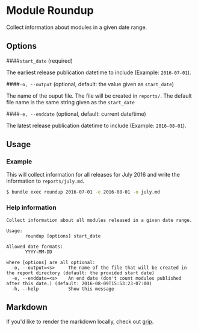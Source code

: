 # Module Roundup

Collect information about modules in a given date range.

## Options

####`start_date` (required)

The earliest release publication datetime to include (Example: `2016-07-01`).

####`-o, --output` (optional, default: the value given as `start_date`)

The name of the ouput file. The file will be created in `reports/`.
The default file name is the same string given as the `start_date`

####`-e, --enddate` (optional, default: current date/time)

The latest release publication datetime to include (Example: `2016-08-01`).

## Usage

### Example

This will collect information for all releases for July 2016 and write the information
to `reports/july.md`.

```bash
$ bundle exec roundup 2016-07-01 -e 2016-08-01 -o july.md
```

### Help information

```
Collect information about all modules released in a given date range.

Usage:
       roundup [options] start_date

Allowed date formats:
       YYYY-MM-DD

where [options] are all optional:
  -o, --output=<s>     The name of the file that will be created in the report directory (default: the provided start date)
  -e, --enddate=<s>    An end date (don't count modules published after this date.) (default: 2016-08-09T15:53:23-07:00)
  -h, --help           Show this message
```

## Markdown

If you'd like to render the markdown locally, check out [grip](https://github.com/joeyespo/grip).

